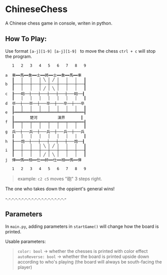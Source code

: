 ﻿# ChineseChess
A Chinese chess game in console, writen in python.

## How To Play:

Use format `[a-j][1-9] [a-j][1-9] ` to move the chess
`ctrl + c` will stop the program.

```
   1   2   3   4   5   6   7   8   9   

a  車━━馬━━象━━士━━將━━士━━象━━馬━━車
   ┃   │   │   │ ╲ │ ╱ │   │   │   ┃
b  ┠───┼───┼───┼───┼───┼───┼───┼───┨
   ┃   │   │   │ ╱ │ ╲ │   │   │   ┃
c  ┠───砲──┼───┼───┼───┼───┼───砲──┨
   ┃   │   │   │   │   │   │   │   ┃
d  卒──┼───卒──┼───卒──┼───卒──┼───卒
   ┃   │   │   │   │   │   │   │   ┃
e  ┠═══╧═══╧═══╧═══╧═══╧═══╧═══╧═══┨
   ┃       楚河         漢界       ┃
f  ┠═══╤═══╤═══╤═══╤═══╤═══╤═══╤═══┨
   ┃   │   │   │   │   │   │   │   ┃
g  兵──┼───兵──┼───兵──┼───兵──┼───兵
   ┃   │   │   │   │   │   │   │   ┃
h  ┠───炮──┼───┼───┼───┼───┼───炮──┨
   ┃   │   │   │ ╲ │ ╱ │   │   │   ┃
i  ┠───┼───┼───┼───┼───┼───┼───┼───┨
   ┃   │   │   │ ╱ │ ╲ │   │   │   ┃
j  俥━━傌━━相━━仕━━帥━━仕━━相━━傌━━俥

   1   2   3   4   5   6   7   8   9   
```
> example: `c2 c5` moves "砲" 3 steps right.

The one who takes down the oppient's general wins!

-.-.-.-.-.-.-.-.-.-.-.-.-.-.-.-.-.-.-

## Parameters

In `main.py`, adding parameters in `startGame()` will change how the board is printed.

Usable parameters:
> `color: bool` -> whether the chesses is printed with color effect
> `autoReverse: bool` -> whether the board is printed upside down according to who's playing (the board will always be south-facing the player)